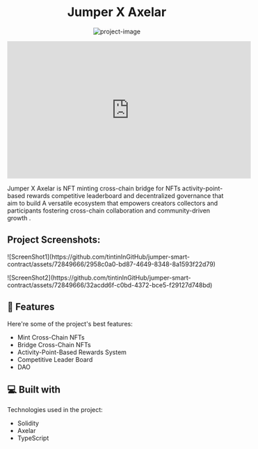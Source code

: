 <h1 align="center" id="title">Jumper X Axelar</h1>

<p align="center"><img src="https://socialify.git.ci/tintinInGitHub/jumper-smart-contract/image?description=1&amp;descriptionEditable=Jumper%20X%20Axelar%20is%20NFT%20minting%2C%20cross-chain%20bridge%20for%20NFTs%2C%20activity-point-based%20rewards%2C%20competitive%20leaderboard%20and%20decentralized%20governance.&amp;font=KoHo&amp;logo=https%3A%2F%2Fwww.i-pic.info%2Fi%2FEYhy540625.png&amp;name=1&amp;pattern=Overlapping%20Hexagons&amp;theme=Light" alt="project-image"></p>
<p id="description">
<iframe width="560" height="315"
src="https://www.youtube.com/embed/MUQfKFzIOeU" 
frameborder="0" 
allow="accelerometer; autoplay; encrypted-media; gyroscope; picture-in-picture" 
allowfullscreen></iframe></p>

<p id="description">Jumper X Axelar is NFT minting cross-chain bridge for NFTs activity-point-based rewards competitive leaderboard and decentralized governance that aim to build A versatile ecosystem that empowers creators collectors and participants fostering cross-chain collaboration and community-driven growth .</p>

<h2>Project Screenshots:</h2>
<p>
<!-- <img src="[https://www.i-pic.info/i/AmBa540650.png](https://img.shields.io/badge/AXELATHON-AXELAR_ONLINE_HACKATHON_2023-orange)" alt="project-screenshot" width="auto" height="auto"> -->
![ScreenShot1](https://github.com/tintinInGitHub/jumper-smart-contract/assets/72849666/2958c0a0-bd87-4649-8348-8a1593f22d79)
</p>
<!-- <p><img src="https://www.i-pic.info/i/HecL540657.png" alt="project-screenshot" width="auto" height="auto"> -->
![ScreenShot2](https://github.com/tintinInGitHub/jumper-smart-contract/assets/72849666/32acdd6f-c0bd-4372-bce5-f29127d748bd)
</p>
  
  
<h2>🧐 Features</h2>

Here're some of the project's best features:

*   Mint Cross-Chain NFTs
*   Bridge Cross-Chain NFTs
*   Activity-Point-Based Rewards System
*   Competitive Leader Board
*   DAO

  
  
<h2>💻 Built with</h2>

Technologies used in the project:

*   Solidity
*   Axelar
*   TypeScript
